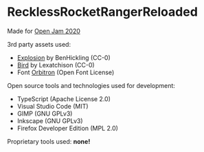 # RecklessRocketRangerReloaded

Made for [Open Jam 2020](https://itch.io/jam/open-jam-2020)

3rd party assets used:

* [Explosion](https://opengameart.org/content/explosion-7) by BenHickling (CC-0)
* [Bird](https://opengameart.org/content/bird-cute-bird) by Lexatchison (CC-0)
* Font [Orbitron](https://fonts.google.com/specimen/Orbitron?category=Sans+Serif&vfonly=true#about) (Open Font License)

Open source tools and technologies used for development:

* TypeScript (Apache License 2.0)
* Visual Studio Code (MIT)
* GIMP (GNU GPLv3)
* Inkscape (GNU GPLv3)
* Firefox Developer Edition (MPL 2.0)

Proprietary tools used: **none!**
